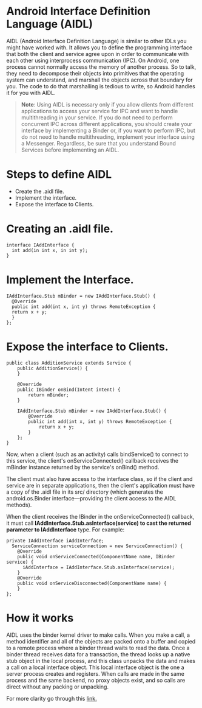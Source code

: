 # Android Interface Definition Language (AIDL)

AIDL (Android Interface Definition Language) is similar to other IDLs you might have worked with. It allows you to define the programming interface that both the client and service agree upon in order to communicate with each other using interprocess communication (IPC). On Android, one process cannot normally access the memory of another process. So to talk, they need to decompose their objects into primitives that the operating system can understand, and marshall the objects across that boundary for you. The code to do that marshalling is tedious to write, so Android handles it for you with AIDL.

> **Note**: Using AIDL is necessary only if you allow clients from different applications to access your service for IPC and want to handle multithreading in your service. If you do not need to perform concurrent IPC across different applications, you should create your interface by implementing a Binder or, if you want to perform IPC, but do not need to handle multithreading, implement your interface using a Messenger. Regardless, be sure that you understand Bound Services before implementing an AIDL.

# Steps to define AIDL
 * Create the .aidl file.
 * Implement the interface.
 * Expose the interface to Clients.
 
 # Creating an .aidl file.
 
 ```
interface IAddInterface {
   int add(in int x, in int y);
}
```

# Implement the Interface.
```
IAddInterface.Stub mBinder = new IAddInterface.Stub() {
  @Override
  public int add(int x, int y) throws RemoteException {
  return x + y;
  }
};
```

# Expose the interface to Clients.
```
public class AdditionService extends Service {
    public AdditionService() {
    }

    @Override
    public IBinder onBind(Intent intent) {
        return mBinder;
    }

    IAddInterface.Stub mBinder = new IAddInterface.Stub() {
        @Override
        public int add(int x, int y) throws RemoteException {
            return x + y;
        }
    };
}
```

Now, when a client (such as an activity) calls bindService() to connect to this service, the client's onServiceConnected() callback receives the mBinder instance returned by the service's onBind() method.

The client must also have access to the interface class, so if the client and service are in separate applications, then the client's application must have a copy of the .aidl file in its src/ directory (which generates the android.os.Binder interface—providing the client access to the AIDL methods).

When the client receives the IBinder in the onServiceConnected() callback, it must call **IAddInterface.Stub.asInterface(service) to cast the returned parameter to IAddInterface** type. For example:

```
private IAddInterface iAddInterface;
  ServiceConnection serviceConnection = new ServiceConnection() {
    @Override
    public void onServiceConnected(ComponentName name, IBinder service) {
      iAddInterface = IAddInterface.Stub.asInterface(service);
    }
    @Override
    public void onServiceDisconnected(ComponentName name) {
    }
};
```
# How it works

AIDL uses the binder kernel driver to make calls. When you make a call, a method identifier and all of the objects are packed onto a buffer and copied to a remote process where a binder thread waits to read the data. Once a binder thread receives data for a transaction, the thread looks up a native stub object in the local process, and this class unpacks the data and makes a call on a local interface object. This local interface object is the one a server process creates and registers. When calls are made in the same process and the same backend, no proxy objects exist, and so calls are direct without any packing or unpacking.

For more clarity go through this [link.](https://source.android.com/devices/architecture/aidl/overview)


